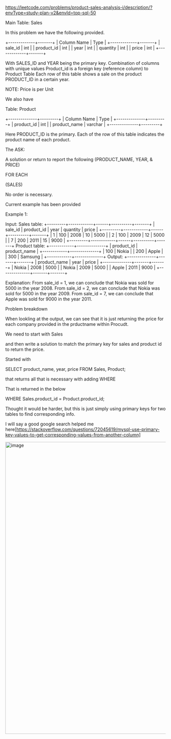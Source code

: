 https://leetcode.com/problems/product-sales-analysis-i/description/?envType=study-plan-v2&envId=top-sql-50

Main Table: Sales

In this problem we have the following provided.

+-------------+-------+
| Column Name | Type  |
+-------------+-------+
| sale_id     | int   |
| product_id  | int   |
| year        | int   |
| quantity    | int   |
| price       | int   |
+-------------+-------+

With SALES_ID and YEAR being the primary key. 
Combination of columns with unique values
Product_id is a foreign key (reference column) to Product Table
Each row of this table shows a sale on the product PRODUCT_ID in a certain year.

NOTE: 
Price is per Unit

We also have 

Table: Product  

+--------------+---------+
| Column Name  | Type    |
+--------------+---------+
| product_id   | int     |
| product_name | varchar |
+--------------+---------+

Here PRODUCT_ID is the primary.
Each of the row of this table indicates the product name of each product.

The ASK:

A solution or return to report the following
(PRODUCT_NAME, YEAR, & PRICE)

FOR EACH

(SALES)

No order is necessary. 


Current example has been provided 

Example 1:

Input: 
Sales table:
+---------+------------+------+----------+-------+
| sale_id | product_id | year | quantity | price |
+---------+------------+------+----------+-------+ 
| 1       | 100        | 2008 | 10       | 5000  |
| 2       | 100        | 2009 | 12       | 5000  |
| 7       | 200        | 2011 | 15       | 9000  |
+---------+------------+------+----------+-------+
Product table:
+------------+--------------+
| product_id | product_name |
+------------+--------------+
| 100        | Nokia        |
| 200        | Apple        |
| 300        | Samsung      |
+------------+--------------+
Output: 
+--------------+-------+-------+
| product_name | year  | price |
+--------------+-------+-------+
| Nokia        | 2008  | 5000  |
| Nokia        | 2009  | 5000  |
| Apple        | 2011  | 9000  |
+--------------+-------+-------+

Explanation: 
From sale_id = 1, we can conclude that Nokia was sold for 5000 in the year 2008.
From sale_id = 2, we can conclude that Nokia was sold for 5000 in the year 2009.
From sale_id = 7, we can conclude that Apple was sold for 9000 in the year 2011.

Problem breakdown

When lookling at the output, we can see that it is just returning the price for each company provided in the prductname within Procudt.

We need to start with Sales

and then write a solution to match the primary key for sales and product id to return the price.


Started with 

SELECT product_name, year, price
FROM Sales, Product;
 

that returns all that is necessary with adding WHERE

That is returned in the below

WHERE Sales.product_id = Product.product_id;

Thought it would be harder, but this is just simply using primary keys for two tables to find corresponding info.

I will say a good google search helped me here[https://stackoverflow.com/questions/72045619/mysql-use-primary-key-values-to-get-corresponding-values-from-another-column]









<img width="916" alt="image" src="https://github.com/user-attachments/assets/33b1e661-e94f-49e6-a1fd-f9e39f9f58f2" />
